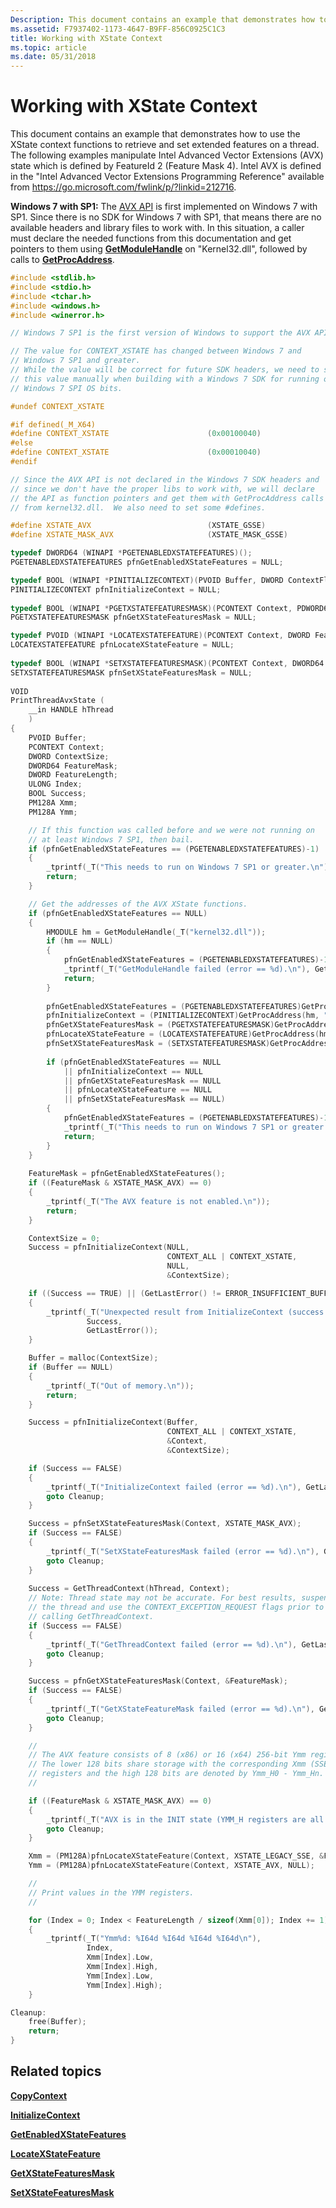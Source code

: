 ```yaml
---
Description: This document contains an example that demonstrates how to use the XState context functions to retrieve and set extended features on a thread.
ms.assetid: F7937402-1173-4647-B9FF-856C0925C1C3
title: Working with XState Context
ms.topic: article
ms.date: 05/31/2018
---
```


# Working with XState Context

This document contains an example that demonstrates how to use the XState context functions to retrieve and set extended features on a thread. The following examples manipulate Intel Advanced Vector Extensions (AVX) state which is defined by FeatureId 2 (Feature Mask 4). Intel AVX is defined in the "Intel Advanced Vector Extensions Programming Reference" available from <https://go.microsoft.com/fwlink/p/?linkid=212716>.

**Windows 7 with SP1:** The [AVX API](avx-support-portal.md) is first implemented on Windows 7 with SP1. Since there is no SDK for Windows 7 with SP1, that means there are no available headers and library files to work with. In this situation, a caller must declare the needed functions from this documentation and get pointers to them using [**GetModuleHandle**](/windows/win32/api/libloaderapi/nf-libloaderapi-getmodulehandlea) on "Kernel32.dll", followed by calls to [**GetProcAddress**](/windows/win32/api/libloaderapi/nf-libloaderapi-getprocaddress).


```C++
#include <stdlib.h>
#include <stdio.h>
#include <tchar.h>
#include <windows.h>
#include <winerror.h>

// Windows 7 SP1 is the first version of Windows to support the AVX API.

// The value for CONTEXT_XSTATE has changed between Windows 7 and
// Windows 7 SP1 and greater.
// While the value will be correct for future SDK headers, we need to set 
// this value manually when building with a Windows 7 SDK for running on 
// Windows 7 SPI OS bits.

#undef CONTEXT_XSTATE

#if defined(_M_X64)
#define CONTEXT_XSTATE                      (0x00100040)
#else
#define CONTEXT_XSTATE                      (0x00010040)
#endif

// Since the AVX API is not declared in the Windows 7 SDK headers and 
// since we don't have the proper libs to work with, we will declare 
// the API as function pointers and get them with GetProcAddress calls 
// from kernel32.dll.  We also need to set some #defines.

#define XSTATE_AVX                          (XSTATE_GSSE)
#define XSTATE_MASK_AVX                     (XSTATE_MASK_GSSE)

typedef DWORD64 (WINAPI *PGETENABLEDXSTATEFEATURES)();
PGETENABLEDXSTATEFEATURES pfnGetEnabledXStateFeatures = NULL;

typedef BOOL (WINAPI *PINITIALIZECONTEXT)(PVOID Buffer, DWORD ContextFlags, PCONTEXT* Context, PDWORD ContextLength);
PINITIALIZECONTEXT pfnInitializeContext = NULL;
    
typedef BOOL (WINAPI *PGETXSTATEFEATURESMASK)(PCONTEXT Context, PDWORD64 FeatureMask);
PGETXSTATEFEATURESMASK pfnGetXStateFeaturesMask = NULL;

typedef PVOID (WINAPI *LOCATEXSTATEFEATURE)(PCONTEXT Context, DWORD FeatureId, PDWORD Length);
LOCATEXSTATEFEATURE pfnLocateXStateFeature = NULL;
    
typedef BOOL (WINAPI *SETXSTATEFEATURESMASK)(PCONTEXT Context, DWORD64 FeatureMask);
SETXSTATEFEATURESMASK pfnSetXStateFeaturesMask = NULL;
    
VOID
PrintThreadAvxState (
    __in HANDLE hThread
    )
{
    PVOID Buffer;
    PCONTEXT Context;
    DWORD ContextSize;
    DWORD64 FeatureMask;
    DWORD FeatureLength;
    ULONG Index;
    BOOL Success;
    PM128A Xmm;
    PM128A Ymm;

    // If this function was called before and we were not running on 
    // at least Windows 7 SP1, then bail.
    if (pfnGetEnabledXStateFeatures == (PGETENABLEDXSTATEFEATURES)-1)
    {
        _tprintf(_T("This needs to run on Windows 7 SP1 or greater.\n"));
        return;
    }

    // Get the addresses of the AVX XState functions.
    if (pfnGetEnabledXStateFeatures == NULL)
    {
        HMODULE hm = GetModuleHandle(_T("kernel32.dll"));
        if (hm == NULL)
        {
            pfnGetEnabledXStateFeatures = (PGETENABLEDXSTATEFEATURES)-1;
            _tprintf(_T("GetModuleHandle failed (error == %d).\n"), GetLastError());
            return;
        }
        
        pfnGetEnabledXStateFeatures = (PGETENABLEDXSTATEFEATURES)GetProcAddress(hm, "GetEnabledXStateFeatures");
        pfnInitializeContext = (PINITIALIZECONTEXT)GetProcAddress(hm, "InitializeContext");
        pfnGetXStateFeaturesMask = (PGETXSTATEFEATURESMASK)GetProcAddress(hm, "GetXStateFeaturesMask");
        pfnLocateXStateFeature = (LOCATEXSTATEFEATURE)GetProcAddress(hm, "LocateXStateFeature");
        pfnSetXStateFeaturesMask = (SETXSTATEFEATURESMASK)GetProcAddress(hm, "SetXStateFeaturesMask");
        
        if (pfnGetEnabledXStateFeatures == NULL
            || pfnInitializeContext == NULL
            || pfnGetXStateFeaturesMask == NULL
            || pfnLocateXStateFeature == NULL
            || pfnSetXStateFeaturesMask == NULL)
        {
            pfnGetEnabledXStateFeatures = (PGETENABLEDXSTATEFEATURES)-1;
            _tprintf(_T("This needs to run on Windows 7 SP1 or greater.\n"));
            return;
        }
    }
    
    FeatureMask = pfnGetEnabledXStateFeatures();
    if ((FeatureMask & XSTATE_MASK_AVX) == 0)
    {
        _tprintf(_T("The AVX feature is not enabled.\n"));
        return;
    }

    ContextSize = 0;
    Success = pfnInitializeContext(NULL,
                                   CONTEXT_ALL | CONTEXT_XSTATE,
                                   NULL,
                                   &ContextSize);

    if ((Success == TRUE) || (GetLastError() != ERROR_INSUFFICIENT_BUFFER))
    {
        _tprintf(_T("Unexpected result from InitializeContext (success == %d, error == %d).\n"),
                 Success,
                 GetLastError());
    }

    Buffer = malloc(ContextSize);
    if (Buffer == NULL)
    {
        _tprintf(_T("Out of memory.\n"));
        return;
    }

    Success = pfnInitializeContext(Buffer,
                                   CONTEXT_ALL | CONTEXT_XSTATE,
                                   &Context,
                                   &ContextSize);

    if (Success == FALSE)
    {
        _tprintf(_T("InitializeContext failed (error == %d).\n"), GetLastError());
        goto Cleanup;
    }

    Success = pfnSetXStateFeaturesMask(Context, XSTATE_MASK_AVX);
    if (Success == FALSE)
    {
        _tprintf(_T("SetXStateFeaturesMask failed (error == %d).\n"), GetLastError());
        goto Cleanup;
    }
    
    Success = GetThreadContext(hThread, Context);
    // Note: Thread state may not be accurate. For best results, suspend 
    // the thread and use the CONTEXT_EXCEPTION_REQUEST flags prior to 
    // calling GetThreadContext.
    if (Success == FALSE)
    {
        _tprintf(_T("GetThreadContext failed (error == %d).\n"), GetLastError());
        goto Cleanup;
    }

    Success = pfnGetXStateFeaturesMask(Context, &FeatureMask);
    if (Success == FALSE)
    {
        _tprintf(_T("GetXStateFeatureMask failed (error == %d).\n"), GetLastError());
        goto Cleanup;
    }

    //
    // The AVX feature consists of 8 (x86) or 16 (x64) 256-bit Ymm registers.
    // The lower 128 bits share storage with the corresponding Xmm (SSE)
    // registers and the high 128 bits are denoted by Ymm_H0 - Ymm_Hn.
    //

    if ((FeatureMask & XSTATE_MASK_AVX) == 0)
    {
        _tprintf(_T("AVX is in the INIT state (YMM_H registers are all zero).\n"));
        goto Cleanup;
    }

    Xmm = (PM128A)pfnLocateXStateFeature(Context, XSTATE_LEGACY_SSE, &FeatureLength);
    Ymm = (PM128A)pfnLocateXStateFeature(Context, XSTATE_AVX, NULL);

    //
    // Print values in the YMM registers.
    //

    for (Index = 0; Index < FeatureLength / sizeof(Xmm[0]); Index += 1)
    {
        _tprintf(_T("Ymm%d: %I64d %I64d %I64d %I64d\n"),
                 Index,
                 Xmm[Index].Low,
                 Xmm[Index].High,
                 Ymm[Index].Low,
                 Ymm[Index].High);
    }

Cleanup:
    free(Buffer);
    return;
} 
```



## Related topics

<dl> <dt>

[**CopyContext**](/windows/desktop/api/WinBase/nf-winbase-copycontext)
</dt> <dt>

[**InitializeContext**](/windows/desktop/api/WinBase/nf-winbase-initializecontext)
</dt> <dt>

[**GetEnabledXStateFeatures**](/windows/desktop/api/WinBase/nf-winbase-getenabledxstatefeatures)
</dt> <dt>

[**LocateXStateFeature**](/windows/desktop/api/WinBase/nf-winbase-locatexstatefeature)
</dt> <dt>

[**GetXStateFeaturesMask**](/windows/desktop/api/WinBase/nf-winbase-getxstatefeaturesmask)
</dt> <dt>

[**SetXStateFeaturesMask**](/windows/desktop/api/WinBase/nf-winbase-setxstatefeaturesmask)
</dt> </dl>

 

 